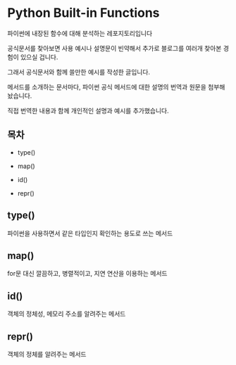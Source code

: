 # Python Built-in Functions

파이썬에 내장된 함수에 대해 분석하는 레포지토리입니다

공식문서를 찾아보면 사용 예시나 설명문이 빈약해서 추가로 블로그를 여러개 찾아본 경험이 있으실 겁니다.

그래서 공식문서와 함께 쓸만한 예시를 작성한 글입니다.

메서드를 소개하는 문서마다, 파이썬 공식 메서드에 대한 설명의 번역과 원문을 첨부해놨습니다.

직접 번역한 내용과 함께 개인적인 설명과 예시를 추가했습니다.

## 목차

* type()

* map()

* id()

* repr()

## type()

파이썬을 사용하면서 같은 타입인지 확인하는 용도로 쓰는 메서드

## map()

for문 대신 깔끔하고, 병렬적이고, 지연 연산을 이용하는 메서드

## id()

객체의 정체성, 메모리 주소를 알려주는 메서드

## repr()

객체의 정체를 알려주는 메서드